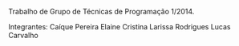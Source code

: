 Trabalho de Grupo de Técnicas de Programação 1/2014.

Integrantes:
Caíque Pereira
Elaine Cristina
Larissa Rodrigues
Lucas Carvalho
